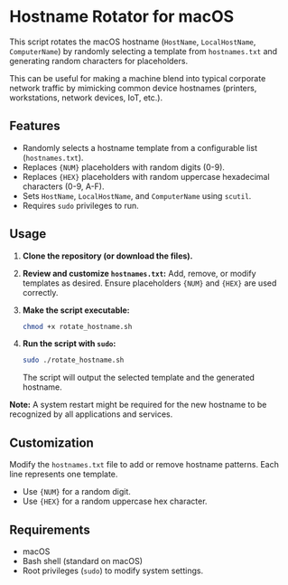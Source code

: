 # Hostname Rotator for macOS

This script rotates the macOS hostname (`HostName`, `LocalHostName`, `ComputerName`) by randomly selecting a template from `hostnames.txt` and generating random characters for placeholders.

This can be useful for making a machine blend into typical corporate network traffic by mimicking common device hostnames (printers, workstations, network devices, IoT, etc.).

## Features

*   Randomly selects a hostname template from a configurable list (`hostnames.txt`).
*   Replaces `{NUM}` placeholders with random digits (0-9).
*   Replaces `{HEX}` placeholders with random uppercase hexadecimal characters (0-9, A-F).
*   Sets `HostName`, `LocalHostName`, and `ComputerName` using `scutil`.
*   Requires `sudo` privileges to run.

## Usage

1.  **Clone the repository (or download the files).**
2.  **Review and customize `hostnames.txt`:** Add, remove, or modify templates as desired. Ensure placeholders `{NUM}` and `{HEX}` are used correctly.
3.  **Make the script executable:**
    ```bash
    chmod +x rotate_hostname.sh
    ```
4.  **Run the script with `sudo`:**
    ```bash
    sudo ./rotate_hostname.sh
    ```

    The script will output the selected template and the generated hostname.

**Note:** A system restart might be required for the new hostname to be recognized by all applications and services.

## Customization

Modify the `hostnames.txt` file to add or remove hostname patterns. Each line represents one template.

*   Use `{NUM}` for a random digit.
*   Use `{HEX}` for a random uppercase hex character.

## Requirements

*   macOS
*   Bash shell (standard on macOS)
*   Root privileges (`sudo`) to modify system settings.
